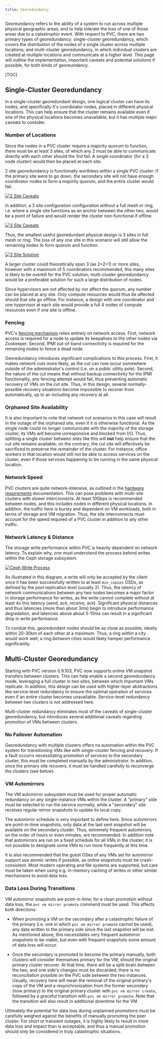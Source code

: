 ```yaml
---
title: Georedundancy
---
```


Georeundancy refers to the ability of a system to run across multiple physical geographic areas, and to help tolerate the loss of one of those areas due to a catastrophic event. With respect to PVC, there are two primary types of georedundancy: single-cluster georedundancy, which covers the distribution of the nodes of a single cluster across multiple locations; and multi-cluster georedundancy, in which individual clusters are created at multiple locations and communicate at a higher level. This page will outline the implementation, important caveats and potential solutions if possible, for both kinds of georeundancy.

[TOC]

## Single-Cluster Georedundancy

In a single-cluster georedundant design, one logical cluster can have its nodes, and specifically it's coordinator nodes, placed in different physical locations. This can help ensure that the cluster remains available even if one of the physical locations becomes unavailable, but it has multiple major caveats to consider.

### Number of Locations

Since the nodes in a PVC cluster require a majority quorum to function, there must be at least 3 sites, of which any 2 must be able to communicate directly with each other should the 3rd fail. A single coordinator (for a 3 node cluster) would then be placed at each site.

2 site georedundancy is functionally worthless within a single PVC cluster: if the primary site were to go down, the secondary site will not have enough coordinator nodes to form a majority quorum, and the entire cluster would fail.

[![2 Site Caveats](images/pvc-georedundancy-2-site.png)](images/pvc-georedundancy-2-site.png)

In addition, a 3 site configuration configuration without a full mesh or ring, i.e. where a single site functions as an anchor between the other two, would be a point of failure and would render the cluster non-functional if offline.

[![3 Site Caveats](images/pvc-georedundancy-broken-mesh.png)](images/pvc-georedundancy-broken-mesh.png)

Thus, the smallest useful georedundant physical design is 3 sites in full mesh or ring. The loss of any one site in this scenario will still allow the remaining nodes to form quorum and function.

[![3 Site Solution](images/pvc-georedundancy-full-mesh.png)](images/pvc-georedundancy-full-mesh.png)

A larger cluster could theoretically span 3 (as 2+2+1) or more sites, however with a maximum of 5 coordinators recommended, this many sites is likely to be overkill for the PVC solution; multi-cluster georedundancy would be a preferable solution for such a large distribution of nodes.

Since hypervisors are not affected by nor affect the quorum, any number can be placed at any site. Only compute resources would thus be affected should that site go offline. For instance, a design with one coordinator and one hypervisor at each site would provide a full 4 nodes of compute resources even if one site is offline.

### Fencing

PVC's [fencing mechanism](fencing.md) relies entirely on network access. First, network access is required for a node to update its keepalives to the other nodes via Zookeeper. Second, IPMI out-of-band connectivity is required for the remaining nodes to fence a dead node.

Georedundancy introduces significant complications to this process. First, it makes network cuts more likely, as the cut can now occur somewhere outside of the administrator's control (i.e. on a public utility pole). Second, the nature of the cut means that without backup connectivity for the IPMI functionality, any fencing attempt would fail, thus preventing automatic recovery of VMs on the cut site. Thus, in this design, several normally-possible recovery situations become impossible to recover from automatically, up to an including any recovery at all.

### Orphaned Site Availability

It is also important to note that network cut scenarios in this case will result in the outage of the orphaned site, even if it is otherwise functional. As the single node could no longer communicate with the majority of the storage cluster, its VMs will become unresponsive and blocked from I/O. Thus, splitting a single cluster between sites like this will **not** help ensure that the cut site remains available; on the contrary, the cut site will effectively be sacrificed to preserve the *remainder* of the cluster. For instance, office workers in that location would still not be able to access services on the cluster, even if those services happening to be running in the same physical location.

### Network Speed

PVC clusters are quite network-intensive, as outlined in the [hardware requirements](hardware-requirements.md#networking) documentation. This can pose problems with multi-site clusters with slower interconnects. At least 10Gbps is recommended between nodes, and this includes nodes in different physical locations. In addition, the traffic here is bursty and dependent on VM workloads, both in terms of storage and VM migration. Thus, the site interconnects must account for the speed required of a PVC cluster in addition to any other traffic.

### Network Latency & Distance

The storage write performance within PVC is heavily dependent on network latency. To explain why, one must understand the process behind writes within the Ceph storage subsystem:

[![Ceph Write Process](images/pvc-ceph-write-process.png)](images/pvc-ceph-write-process.png)

As illustrated in this diagram, a write will only be accepted by the client once it has been successfully written to at least `min_copies` OSDs, as defined by the pool replication level (usually 2). Thus, the latency of network communications between any two nodes becomes a major factor in storage performance for writes, as the write cannot complete without at least 4x this latency (send, ack, receive, ack). Significant physical distances and thus latencies (more than about 3ms) begin to introduce performance degradation, and latencies above about 5-10ms can result in a significant drop in write performance.

To combat this, georedundant nodes should be as close as possible, ideally within 20-30km of each other at a maximum. Thus, a ring *within* a city would work well; a ring *between* cities would likely hamper performance significantly.

## Multi-Cluster Georedundancy

Starting with PVC version 0.9.103, PVC now supports online VM snapshot transfers between clusters. This can help enable a second georedundancy mode, leveraging a full cluster in two sites, between which important VMs replicate. In addition, this design can be used with higher-layer abstractions like service-level redundancy to ensure the optimal operation of services even if an entire cluster becomes unavailable. Service-level redundancy between two clusters is not addressed here.

Multi-cluster redundancy eliminates most of the caveats of single-cluster georedundancy, but introduces several additional caveats regarding promotion of VMs between clusters.

### No Failover Automation

Georedundancy with multiple clusters offers no automation within the PVC system for transitioning VMs like with single-cluster fencing and recovery. If a fault occurrs necessitating promotion of services to the secondary cluster, this must be completed manually by the administrator. In addition, once the primary site recovers, it must be handled carefully to reconverge the clusters (see below).

### VM Automirrors

The VM automirror subsystem must be used for proper automatic redundancy on any single-instance VMs within the cluster. A "primary" side must be selected to run the service normally, while a "secondary" site receives regular mirror snapshots to update its local copy.

The automirror schedule is very important to define here. Since automirrors are point-in-time snapshots, only data at the last sent snapshot will be available on the secondary cluster. Thus, extremely frequent automirrors, on the order of hours or even minutes, are recommended. In addition note that automirrors are run on a fixed schedule for all VMs in the cluster; it is not possible to designate some VMs to run more frequently at this time.

It is also recommended that the guest OSes of any VMs set for automirror support use atomic writes if possible, as online snapshots must be crash-consistent. Most modern operating and file systems are supported, but care must be taken when using e.g. in-memory caching of writes or other similar mechanisms to avoid data loss.

### Data Loss During Transitions

VM automirror snapshots are point-in-time; for a clean promotion without data loss, the `pvc vm mirror promote` command must be used. This affects both directions:

* When promoting a VM on the secondary after a catastrophic failure of the primary (i.e. one in which `pvc vm mirror promote` cannot be used), any data written to the primary side since the last snapshot will be lost. As mentioned above, this necessitates very frequent automirror snapshots to be viable, but even with frequent snapshots some amount of data loss will occur.

* Once the secondary is promoted to become the primary manually, both clusters will consider themselves primary for the VM, should the original primary cluster recover. At that time, there will be a split-brain between the two, and one side's changes must be discarded; there is no reconciliation possible on the PVC side between the two instances. Usually, recovery here will mean the removal of the original primary's copy of the VM and a resynchronization from the former secondary (now primary) to the original primary cluster with `pvc vm mirror create`, followed by a graceful transition with `pvc vm mirror promote`. Note that the transition will also result in additional downtime for the VM.

Ultimately the potential for data loss during unplanned promotions must be carefully weighed against the benefits of manually promoting the peer cluster. For short or transient outages, it is highly likely to result in more data loss and impact than is acceptable, and thus a manual promotion should only be considered in truly catastrophic situations.
